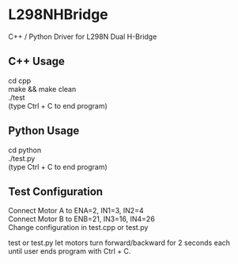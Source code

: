 # L298NHBridge  
C++ / Python Driver for L298N Dual H-Bridge  

## C++ Usage  
cd cpp  
make && make clean  
./test  
(type Ctrl + C to end program)  
  
## Python Usage   
cd python  
./test.py  
(type Ctrl + C to end program)  

## Test Configuration  
Connect Motor A to ENA=2, IN1=3, IN2=4  
Connect Motor B to ENB=21, IN3=16, IN4=26  
Change configuration in test.cpp or test.py  
  
test or test.py let motors turn forward/backward for 2 seconds each  
until user ends program with Ctrl + C.
